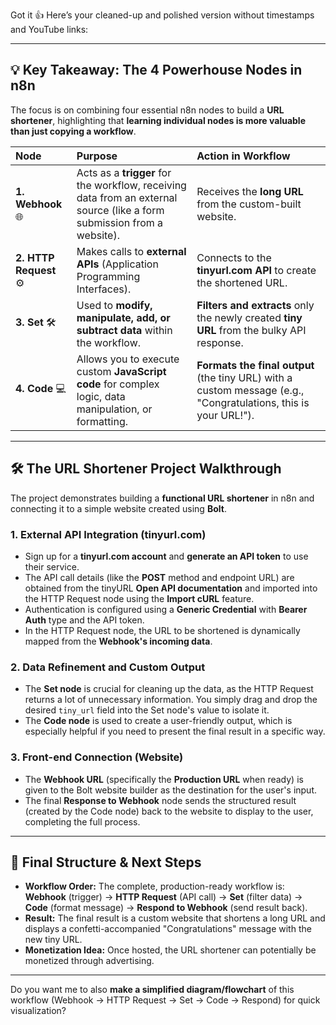 Got it 👍 Here’s your cleaned-up and polished version without timestamps and YouTube links:

---

## 💡 Key Takeaway: The 4 Powerhouse Nodes in n8n

The focus is on combining four essential n8n nodes to build a **URL shortener**, highlighting that **learning individual nodes is more valuable than just copying a workflow**.

| Node                   | Purpose                                                                                                                 | Action in Workflow                                                                                              |
| :--------------------- | :---------------------------------------------------------------------------------------------------------------------- | :-------------------------------------------------------------------------------------------------------------- |
| **1. Webhook** 🌐      | Acts as a **trigger** for the workflow, receiving data from an external source (like a form submission from a website). | Receives the **long URL** from the custom-built website.                                                        |
| **2. HTTP Request** ⚙️ | Makes calls to **external APIs** (Application Programming Interfaces).                                                  | Connects to the **tinyurl.com API** to create the shortened URL.                                                |
| **3. Set** 🛠️         | Used to **modify, manipulate, add, or subtract data** within the workflow.                                              | **Filters and extracts** only the newly created **tiny URL** from the bulky API response.                       |
| **4. Code** 💻         | Allows you to execute custom **JavaScript code** for complex logic, data manipulation, or formatting.                   | **Formats the final output** (the tiny URL) with a custom message (e.g., "Congratulations, this is your URL!"). |

---

## 🛠️ The URL Shortener Project Walkthrough

The project demonstrates building a **functional URL shortener** in n8n and connecting it to a simple website created using **Bolt**.

### 1. External API Integration (tinyurl.com)

* Sign up for a **tinyurl.com account** and **generate an API token** to use their service.
* The API call details (like the **POST** method and endpoint URL) are obtained from the tinyURL **Open API documentation** and imported into the HTTP Request node using the **Import cURL** feature.
* Authentication is configured using a **Generic Credential** with **Bearer Auth** type and the API token.
* In the HTTP Request node, the URL to be shortened is dynamically mapped from the **Webhook's incoming data**.

### 2. Data Refinement and Custom Output

* The **Set node** is crucial for cleaning up the data, as the HTTP Request returns a lot of unnecessary information. You simply drag and drop the desired `tiny_url` field into the Set node's value to isolate it.
* The **Code node** is used to create a user-friendly output, which is especially helpful if you need to present the final result in a specific way.

### 3. Front-end Connection (Website)

* The **Webhook URL** (specifically the **Production URL** when ready) is given to the Bolt website builder as the destination for the user's input.
* The final **Response to Webhook** node sends the structured result (created by the Code node) back to the website to display to the user, completing the full process.

---

## 🚀 Final Structure & Next Steps

* **Workflow Order:** The complete, production-ready workflow is: **Webhook** (trigger) → **HTTP Request** (API call) → **Set** (filter data) → **Code** (format message) → **Respond to Webhook** (send result back).
* **Result:** The final result is a custom website that shortens a long URL and displays a confetti-accompanied "Congratulations" message with the new tiny URL.
* **Monetization Idea:** Once hosted, the URL shortener can potentially be monetized through advertising.

---

Do you want me to also **make a simplified diagram/flowchart** of this workflow (Webhook → HTTP Request → Set → Code → Respond) for quick visualization?
